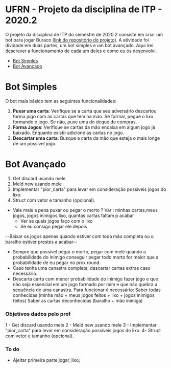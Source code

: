 # UFRN - Projeto da disciplina de ITP - 2020.2 

O projeto da disciplina de ITP do semestre de 2020.2 consiste em criar um bot para jogar Buraco [(link do repositório do projeto)](https://github.com/amccampos/itp-prj-2020.2). A atividade foi dividade em duas partes, um bot simples e um bot avançado. Aqui irei descrever a funcionamento de cada um deles e como eu os desenvolvi.


- [Bot Simples](#Bot-Simples)
- [Bot Avançado](#Bot-Avançado)



# Bot Simples
O bot mais básico tem as seguintes funcionalidades:

1. **Puxar uma carta**: Verifique se a carta que seu adversário descartou forma jogo com as cartas que tem na mão. Se formar, pegue o lixo formando o jogo. Se não, puxe uma do deque de compras.
3. **Forma Jogos**:  Verifique se cartas da mão encaixa em algum jogo já baixado. Enquanto existir adicione as cartas no jogo.
2. **Descartar uma carta**: Busque a carta da mão que esteja o mais longe de um possível jogo. 

# Bot Avançado
1. Get discard usando mele
2. Meld new usando mele
3. Implementar "pior_carta" para levar em consideração possíveis jogos do lixo.
4. Struct com vetor e tamanho (opcional).

- Vale mais a pena puxar ou pegar o morto ?
Var : minhas cartas,meus jogos, jogos inimigos,lixo, quantas cartas faltam p acabar
    - Ver se quais jogos faço com  o lixo
    - Se eu consigo pegar ele depois


--Baixar os jogos apenas quando estiver com toda mão completa ou o baralho estiver prestes a acabar--
- Sempre que possível pegar o morto, pegar com melé quando a probabilidade do inimigo conseguir pegar todo morto for maior que a probabilidade de eu pegar no prox round.
- Caso tenha uma canastra completa, descartar cartas extras caso necessário.
- Descarta carta com menor probabilidade do inimigo fazer jogo e que não seja essencial em um jogo formado por mim e que não quebra a sequência de uma canastra.
Para funcionar é necessário:
    Saber todas conhecidas (minha mão + meus jogos feitos + lixo + jogos inimigos feitos)
    Saber as cartas deconhecidas (baralho + mão inimiga)

### Objetivos dados pelo prof
1 - Get discard usando mele
2 - Meld new usando mele
3 - Implementar "pior_carta" para levar em consideração possíveis jogos do lixo.
4- Struct com vetor e tamanho (opcional).

### To do
- Ajeitar primeira parte jogar_lixo;

